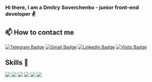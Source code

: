 ### Hi there, I am a Dmitry Soverchenko - junior front-end developer ✌️

## 📫 How to contact me
[![Telegram Badge](https://img.shields.io/badge/Telegram-informational?style=flat&logo=Telegram&logoColor=white&color=1086CA)](https://t.me/dmitry_soverchenko)
[![Gmail Badge](https://img.shields.io/badge/Gmail-informational?style=flat&logo=Gmail&logoColor=white&color=D54B3C)](mailto:isoverchenko@gmail.com)
[![LinkedIn Badge](https://img.shields.io/badge/LinkedIn-informational?style=flat&logo=LinkedIn&logoColor=white&color=0D76A8)](https://www.https://www.linkedin.com/in/dmitry-soverchenko-b43960210/)
[![Visits Badge](https://badges.pufler.dev/visits/dmitrysoverchenko/dmitrysoverchenko)](https://github.com/dmitrysoverchenko)

 ## Skills 💪

![](https://img.shields.io/badge/HTML5-E34F26?style=for-the-badge&logo=html5&logoColor=white)
![](https://img.shields.io/badge/CSS3-1572B6?style=for-the-badge&logo=css3&logoColor=white)
![](https://img.shields.io/badge/Sass-CC6699?style=for-the-badge&logo=sass&logoColor=white)
![](https://img.shields.io/badge/JavaScript-EFD53C?style=for-the-badge&logo=javascript&logoColor=black)
![](https://img.shields.io/badge/React-20232A?style=for-the-badge&logo=react&logoColor=61DAFB)
![](https://img.shields.io/badge/Gulp-CB4545?style=for-the-badge&logo=gulp&logoColor=fff)

<!--
**dmitrysoverchenko/dmitrysoverchenko** is a ✨ _special_ ✨ repository because its `README.md` (this file) appears on your GitHub profile.

Here are some ideas to get you started:

- 🔭 I’m currently working on ...
- 🌱 I’m currently learning ...
- 👯 I’m looking to collaborate on ...
- 🤔 I’m looking for help with ...
- 💬 Ask me about ...
- 📫 How to reach me: ...
- 😄 Pronouns: ...
- ⚡ Fun fact: ...
-->

